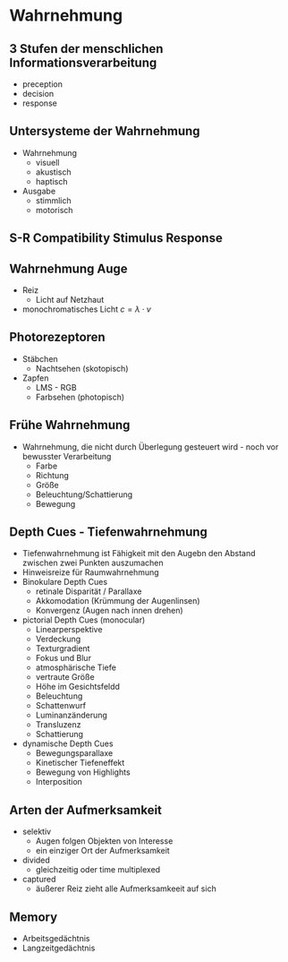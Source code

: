 # Wahrnehmung

## 3 Stufen der menschlichen Informationsverarbeitung
- preception    
- decision
- response

## Untersysteme der Wahrnehmung
- Wahrnehmung
  - visuell
  - akustisch
  - haptisch
- Ausgabe
  - stimmlich
  - motorisch

## S-R Compatibility Stimulus Response

## Wahrnehmung Auge
- Reiz
  - Licht auf Netzhaut
- monochromatisches Licht $c = \lambda \cdot v$

## Photorezeptoren
- Stäbchen
  - Nachtsehen (skotopisch)
- Zapfen
  - LMS - RGB
  - Farbsehen (photopisch)

## Frühe Wahrnehmung
- Wahrnehmung, die nicht durch Überlegung gesteuert wird - noch vor bewusster Verarbeitung
  - Farbe
  - Richtung
  - Größe
  - Beleuchtung/Schattierung
  - Bewegung

## Depth Cues - Tiefenwahrnehmung
- Tiefenwahrnehmung ist Fähigkeit mit den Augebn den Abstand zwischen zwei Punkten auszumachen
- Hinweisreize für Raumwahrnehmung
- Binokulare Depth Cues
  - retinale Disparität / Parallaxe
  - Akkomodation (Krümmung der Augenlinsen)
  - Konvergenz (Augen nach innen drehen)
- pictorial Depth Cues (monocular)
  - Linearperspektive
  - Verdeckung
  - Texturgradient
  - Fokus und Blur
  - atmosphärische Tiefe
  - vertraute Größe
  - Höhe im Gesichtsfeldd
  - Beleuchtung
  - Schattenwurf
  - Luminanzänderung
  - Transluzenz
  - Schattierung
- dynamische Depth Cues
  - Bewegungsparallaxe
  - Kinetischer Tiefeneffekt
  - Bewegung von Highlights
  - Interposition

## Arten der Aufmerksamkeit
- selektiv
  - Augen folgen Objekten von Interesse
  - ein einziger Ort der Aufmerksamkeit
- divided
  -  gleichzeitig oder time multiplexed
- captured
  - äußerer Reiz zieht alle Aufmerksamkeeit auf sich

## Memory
- Arbeitsgedächtnis
- Langzeitgedächtnis